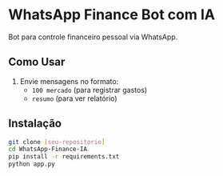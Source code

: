 # WhatsApp Finance Bot com IA

Bot para controle financeiro pessoal via WhatsApp.

## Como Usar
1. Envie mensagens no formato:
   - `100 mercado` (para registrar gastos)
   - `resumo` (para ver relatório)

## Instalação
```bash
git clone [seu-repositorio]
cd WhatsApp-Finance-IA
pip install -r requirements.txt
python app.py
